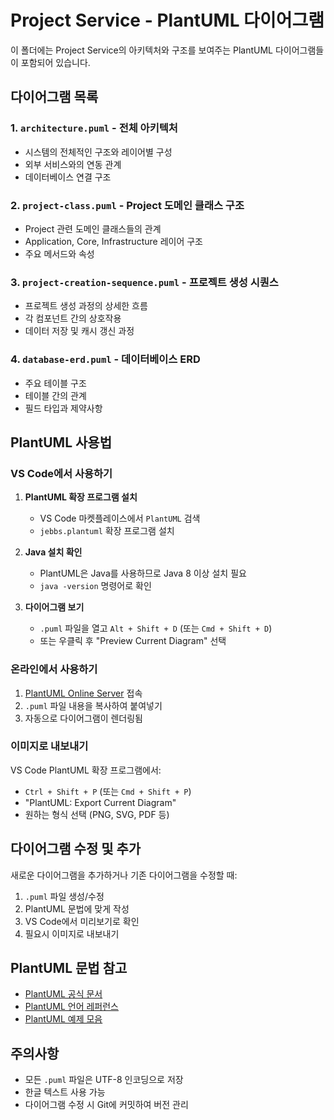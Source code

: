 # Project Service - PlantUML 다이어그램

이 폴더에는 Project Service의 아키텍처와 구조를 보여주는 PlantUML 다이어그램들이 포함되어 있습니다.

## 다이어그램 목록

### 1. `architecture.puml` - 전체 아키텍처
- 시스템의 전체적인 구조와 레이어별 구성
- 외부 서비스와의 연동 관계
- 데이터베이스 연결 구조

### 2. `project-class.puml` - Project 도메인 클래스 구조
- Project 관련 도메인 클래스들의 관계
- Application, Core, Infrastructure 레이어 구조
- 주요 메서드와 속성

### 3. `project-creation-sequence.puml` - 프로젝트 생성 시퀀스
- 프로젝트 생성 과정의 상세한 흐름
- 각 컴포넌트 간의 상호작용
- 데이터 저장 및 캐시 갱신 과정

### 4. `database-erd.puml` - 데이터베이스 ERD
- 주요 테이블 구조
- 테이블 간의 관계
- 필드 타입과 제약사항

## PlantUML 사용법

### VS Code에서 사용하기

1. **PlantUML 확장 프로그램 설치**
   - VS Code 마켓플레이스에서 `PlantUML` 검색
   - `jebbs.plantuml` 확장 프로그램 설치

2. **Java 설치 확인**
   - PlantUML은 Java를 사용하므로 Java 8 이상 설치 필요
   - `java -version` 명령어로 확인

3. **다이어그램 보기**
   - `.puml` 파일을 열고 `Alt + Shift + D` (또는 `Cmd + Shift + D`)
   - 또는 우클릭 후 "Preview Current Diagram" 선택

### 온라인에서 사용하기

1. [PlantUML Online Server](http://www.plantuml.com/plantuml/uml/) 접속
2. `.puml` 파일 내용을 복사하여 붙여넣기
3. 자동으로 다이어그램이 렌더링됨

### 이미지로 내보내기

VS Code PlantUML 확장 프로그램에서:
- `Ctrl + Shift + P` (또는 `Cmd + Shift + P`)
- "PlantUML: Export Current Diagram"
- 원하는 형식 선택 (PNG, SVG, PDF 등)

## 다이어그램 수정 및 추가

새로운 다이어그램을 추가하거나 기존 다이어그램을 수정할 때:

1. `.puml` 파일 생성/수정
2. PlantUML 문법에 맞게 작성
3. VS Code에서 미리보기로 확인
4. 필요시 이미지로 내보내기

## PlantUML 문법 참고

- [PlantUML 공식 문서](https://plantuml.com/)
- [PlantUML 언어 레퍼런스](https://plantuml.com/guide)
- [PlantUML 예제 모음](https://plantuml.com/examples)

## 주의사항

- 모든 `.puml` 파일은 UTF-8 인코딩으로 저장
- 한글 텍스트 사용 가능
- 다이어그램 수정 시 Git에 커밋하여 버전 관리
